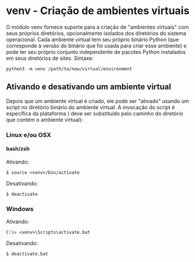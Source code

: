 # venv - Criação de ambientes virtuais

O módulo venv fornece suporte para a criação de "ambientes virtuais" com seus próprios diretórios, opcionalmente isolados dos diretórios do sistema operacional. Cada ambiente virtual tem seu próprio binário Python (que corresponde à versão do binário que foi usada para criar esse ambiente) e pode ter seu próprio conjunto independente de pacotes Python instalados em seus diretórios de sites. Sintaxe:

```
python3 -m venv /path/to/new/virtual/environment
```

## Ativando e desativando um ambiente virtual

Depois que um ambiente virtual é criado, ele pode ser "ativado" usando um script no diretório binário do ambiente virtual. A invocação do script é específica da plataforma (<venv> deve ser substituído pelo caminho do diretório que contém o ambiente virtual):

### Linux e/ou OSX

#### bash/zsh

Ativando:
```shell
$ source <venv>/bin/activate

```

Desativando:
```shell
$ deactivate

```

### Windows

Ativando:
```shell
C:\> <venv>\Scripts\activate.bat

```

Desativando:
```shell
$ deactivate.bat

```